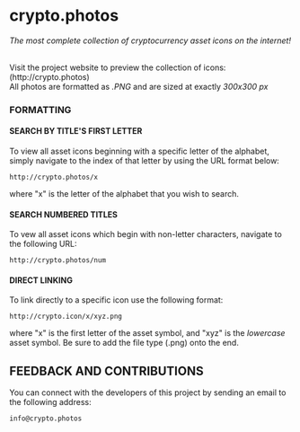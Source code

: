 # crypto.photos
<p><i>The most complete collection of cryptocurrency asset icons on the internet!</i></p>
<br>
Visit the project website to preview the collection of icons: (http://crypto.photos)
<br>
All photos are formatted as <i>.PNG</i> and are sized at exactly <i>300x300 px</i>
<br>

### FORMATTING

#### SEARCH BY TITLE'S FIRST LETTER
To view all asset icons beginning with a specific letter of the alphabet, simply navigate to the index of that letter by using the URL format below: 

```
http://crypto.photos/x
```
where "x" is the letter of the alphabet that you wish to search.

#### SEARCH NUMBERED TITLES
To vew all asset icons which begin with non-letter characters, navigate to the following URL: 

```
http://crypto.photos/num
```

#### DIRECT LINKING
To link directly to a specific icon use the following format:

```
http://crypto.icon/x/xyz.png
```
where "x" is the first letter of the asset symbol, and "xyz" is the <i>lowercase</i> asset symbol. Be sure to add the file type (.png) onto the end.

## FEEDBACK AND CONTRIBUTIONS
You can connect with the developers of this project by sending an email to the following address:

```
info@crypto.photos
```
